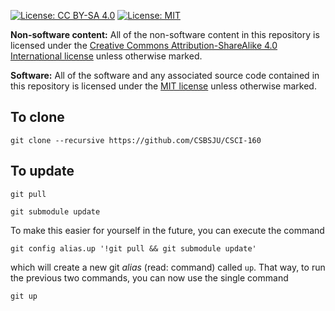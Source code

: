 [![License: CC BY-SA 4.0](https://img.shields.io/badge/License-CC%20BY--SA%204.0-blue.svg)](http://creativecommons.org/licenses/by-sa/4.0/) [![License: MIT](https://img.shields.io/badge/License-MIT-blue.svg)](https://opensource.org/licenses/MIT)

**Non-software content:** All of the non-software content in this repository is licensed under the [Creative Commons Attribution-ShareAlike 4.0 International license](https://creativecommons.org/licenses/by-sa/4.0/) unless otherwise marked.

**Software:** All of the software and any associated source code contained in this repository is licensed under the [MIT license](https://opensource.org/licenses/MIT) unless otherwise marked.

## To clone
```
git clone --recursive https://github.com/CSBSJU/CSCI-160
```

## To update
```
git pull
```

```
git submodule update
```

To make this easier for yourself in the future, you can execute the command

```
git config alias.up '!git pull && git submodule update'
```

which will create a new git _alias_ (read: command) called `up`. That way, to
run the previous two commands, you can now use the single command

```
git up
```
